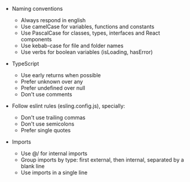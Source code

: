 - Naming conventions
  - Always respond in english
  - Use camelCase for variables, functions and constants
  - Use PascalCase for classes, types, interfaces and React components
  - Use kebab-case for file and folder names
  - Use verbs for boolean variables (isLoading, hasError)

- TypeScript
  - Use early returns when possible
  - Prefer unknown over any
  - Prefer undefined over null
  - Don't use comments

- Follow eslint rules (esling.config.js), specially:
  - Don't use trailing commas
  - Don't use semicolons
  - Prefer single quotes

- Imports
  - Use @/ for internal imports
  - Group imports by type: first external, then internal, separated by a blank line
  - Use imports in a single line